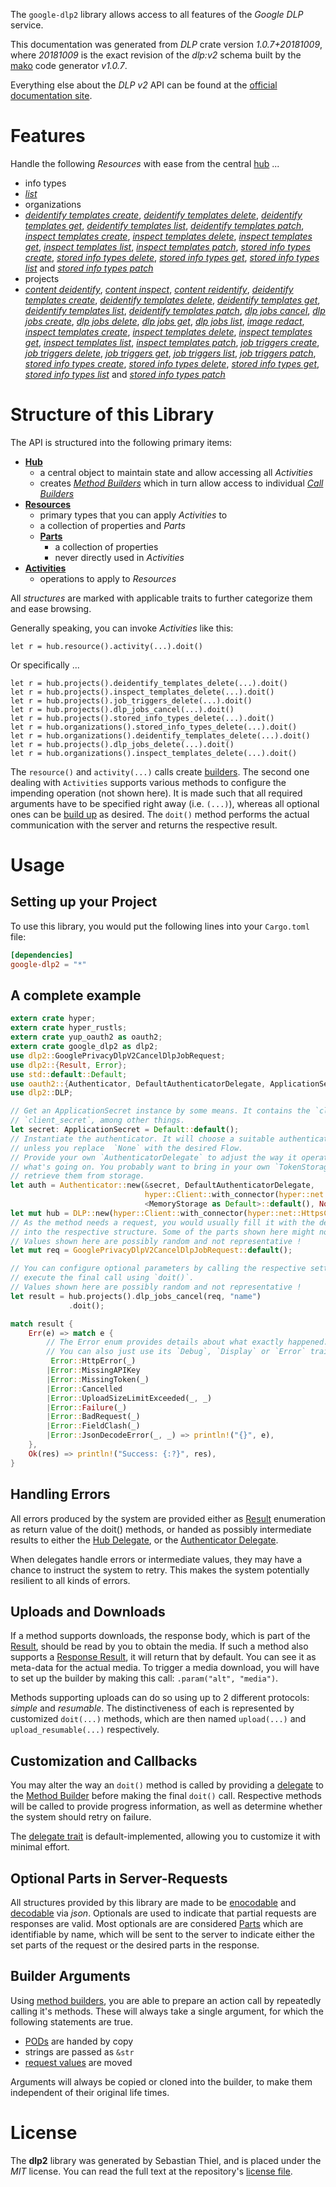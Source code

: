 <!---
DO NOT EDIT !
This file was generated automatically from 'src/mako/api/README.md.mako'
DO NOT EDIT !
-->
The `google-dlp2` library allows access to all features of the *Google DLP* service.

This documentation was generated from *DLP* crate version *1.0.7+20181009*, where *20181009* is the exact revision of the *dlp:v2* schema built by the [mako](http://www.makotemplates.org/) code generator *v1.0.7*.

Everything else about the *DLP* *v2* API can be found at the
[official documentation site](https://cloud.google.com/dlp/docs/).
# Features

Handle the following *Resources* with ease from the central [hub](https://docs.rs/google-dlp2/1.0.7+20181009/google_dlp2/struct.DLP.html) ... 

* info types
 * [*list*](https://docs.rs/google-dlp2/1.0.7+20181009/google_dlp2/struct.InfoTypeListCall.html)
* organizations
 * [*deidentify templates create*](https://docs.rs/google-dlp2/1.0.7+20181009/google_dlp2/struct.OrganizationDeidentifyTemplateCreateCall.html), [*deidentify templates delete*](https://docs.rs/google-dlp2/1.0.7+20181009/google_dlp2/struct.OrganizationDeidentifyTemplateDeleteCall.html), [*deidentify templates get*](https://docs.rs/google-dlp2/1.0.7+20181009/google_dlp2/struct.OrganizationDeidentifyTemplateGetCall.html), [*deidentify templates list*](https://docs.rs/google-dlp2/1.0.7+20181009/google_dlp2/struct.OrganizationDeidentifyTemplateListCall.html), [*deidentify templates patch*](https://docs.rs/google-dlp2/1.0.7+20181009/google_dlp2/struct.OrganizationDeidentifyTemplatePatchCall.html), [*inspect templates create*](https://docs.rs/google-dlp2/1.0.7+20181009/google_dlp2/struct.OrganizationInspectTemplateCreateCall.html), [*inspect templates delete*](https://docs.rs/google-dlp2/1.0.7+20181009/google_dlp2/struct.OrganizationInspectTemplateDeleteCall.html), [*inspect templates get*](https://docs.rs/google-dlp2/1.0.7+20181009/google_dlp2/struct.OrganizationInspectTemplateGetCall.html), [*inspect templates list*](https://docs.rs/google-dlp2/1.0.7+20181009/google_dlp2/struct.OrganizationInspectTemplateListCall.html), [*inspect templates patch*](https://docs.rs/google-dlp2/1.0.7+20181009/google_dlp2/struct.OrganizationInspectTemplatePatchCall.html), [*stored info types create*](https://docs.rs/google-dlp2/1.0.7+20181009/google_dlp2/struct.OrganizationStoredInfoTypeCreateCall.html), [*stored info types delete*](https://docs.rs/google-dlp2/1.0.7+20181009/google_dlp2/struct.OrganizationStoredInfoTypeDeleteCall.html), [*stored info types get*](https://docs.rs/google-dlp2/1.0.7+20181009/google_dlp2/struct.OrganizationStoredInfoTypeGetCall.html), [*stored info types list*](https://docs.rs/google-dlp2/1.0.7+20181009/google_dlp2/struct.OrganizationStoredInfoTypeListCall.html) and [*stored info types patch*](https://docs.rs/google-dlp2/1.0.7+20181009/google_dlp2/struct.OrganizationStoredInfoTypePatchCall.html)
* projects
 * [*content deidentify*](https://docs.rs/google-dlp2/1.0.7+20181009/google_dlp2/struct.ProjectContentDeidentifyCall.html), [*content inspect*](https://docs.rs/google-dlp2/1.0.7+20181009/google_dlp2/struct.ProjectContentInspectCall.html), [*content reidentify*](https://docs.rs/google-dlp2/1.0.7+20181009/google_dlp2/struct.ProjectContentReidentifyCall.html), [*deidentify templates create*](https://docs.rs/google-dlp2/1.0.7+20181009/google_dlp2/struct.ProjectDeidentifyTemplateCreateCall.html), [*deidentify templates delete*](https://docs.rs/google-dlp2/1.0.7+20181009/google_dlp2/struct.ProjectDeidentifyTemplateDeleteCall.html), [*deidentify templates get*](https://docs.rs/google-dlp2/1.0.7+20181009/google_dlp2/struct.ProjectDeidentifyTemplateGetCall.html), [*deidentify templates list*](https://docs.rs/google-dlp2/1.0.7+20181009/google_dlp2/struct.ProjectDeidentifyTemplateListCall.html), [*deidentify templates patch*](https://docs.rs/google-dlp2/1.0.7+20181009/google_dlp2/struct.ProjectDeidentifyTemplatePatchCall.html), [*dlp jobs cancel*](https://docs.rs/google-dlp2/1.0.7+20181009/google_dlp2/struct.ProjectDlpJobCancelCall.html), [*dlp jobs create*](https://docs.rs/google-dlp2/1.0.7+20181009/google_dlp2/struct.ProjectDlpJobCreateCall.html), [*dlp jobs delete*](https://docs.rs/google-dlp2/1.0.7+20181009/google_dlp2/struct.ProjectDlpJobDeleteCall.html), [*dlp jobs get*](https://docs.rs/google-dlp2/1.0.7+20181009/google_dlp2/struct.ProjectDlpJobGetCall.html), [*dlp jobs list*](https://docs.rs/google-dlp2/1.0.7+20181009/google_dlp2/struct.ProjectDlpJobListCall.html), [*image redact*](https://docs.rs/google-dlp2/1.0.7+20181009/google_dlp2/struct.ProjectImageRedactCall.html), [*inspect templates create*](https://docs.rs/google-dlp2/1.0.7+20181009/google_dlp2/struct.ProjectInspectTemplateCreateCall.html), [*inspect templates delete*](https://docs.rs/google-dlp2/1.0.7+20181009/google_dlp2/struct.ProjectInspectTemplateDeleteCall.html), [*inspect templates get*](https://docs.rs/google-dlp2/1.0.7+20181009/google_dlp2/struct.ProjectInspectTemplateGetCall.html), [*inspect templates list*](https://docs.rs/google-dlp2/1.0.7+20181009/google_dlp2/struct.ProjectInspectTemplateListCall.html), [*inspect templates patch*](https://docs.rs/google-dlp2/1.0.7+20181009/google_dlp2/struct.ProjectInspectTemplatePatchCall.html), [*job triggers create*](https://docs.rs/google-dlp2/1.0.7+20181009/google_dlp2/struct.ProjectJobTriggerCreateCall.html), [*job triggers delete*](https://docs.rs/google-dlp2/1.0.7+20181009/google_dlp2/struct.ProjectJobTriggerDeleteCall.html), [*job triggers get*](https://docs.rs/google-dlp2/1.0.7+20181009/google_dlp2/struct.ProjectJobTriggerGetCall.html), [*job triggers list*](https://docs.rs/google-dlp2/1.0.7+20181009/google_dlp2/struct.ProjectJobTriggerListCall.html), [*job triggers patch*](https://docs.rs/google-dlp2/1.0.7+20181009/google_dlp2/struct.ProjectJobTriggerPatchCall.html), [*stored info types create*](https://docs.rs/google-dlp2/1.0.7+20181009/google_dlp2/struct.ProjectStoredInfoTypeCreateCall.html), [*stored info types delete*](https://docs.rs/google-dlp2/1.0.7+20181009/google_dlp2/struct.ProjectStoredInfoTypeDeleteCall.html), [*stored info types get*](https://docs.rs/google-dlp2/1.0.7+20181009/google_dlp2/struct.ProjectStoredInfoTypeGetCall.html), [*stored info types list*](https://docs.rs/google-dlp2/1.0.7+20181009/google_dlp2/struct.ProjectStoredInfoTypeListCall.html) and [*stored info types patch*](https://docs.rs/google-dlp2/1.0.7+20181009/google_dlp2/struct.ProjectStoredInfoTypePatchCall.html)




# Structure of this Library

The API is structured into the following primary items:

* **[Hub](https://docs.rs/google-dlp2/1.0.7+20181009/google_dlp2/struct.DLP.html)**
    * a central object to maintain state and allow accessing all *Activities*
    * creates [*Method Builders*](https://docs.rs/google-dlp2/1.0.7+20181009/google_dlp2/trait.MethodsBuilder.html) which in turn
      allow access to individual [*Call Builders*](https://docs.rs/google-dlp2/1.0.7+20181009/google_dlp2/trait.CallBuilder.html)
* **[Resources](https://docs.rs/google-dlp2/1.0.7+20181009/google_dlp2/trait.Resource.html)**
    * primary types that you can apply *Activities* to
    * a collection of properties and *Parts*
    * **[Parts](https://docs.rs/google-dlp2/1.0.7+20181009/google_dlp2/trait.Part.html)**
        * a collection of properties
        * never directly used in *Activities*
* **[Activities](https://docs.rs/google-dlp2/1.0.7+20181009/google_dlp2/trait.CallBuilder.html)**
    * operations to apply to *Resources*

All *structures* are marked with applicable traits to further categorize them and ease browsing.

Generally speaking, you can invoke *Activities* like this:

```Rust,ignore
let r = hub.resource().activity(...).doit()
```

Or specifically ...

```ignore
let r = hub.projects().deidentify_templates_delete(...).doit()
let r = hub.projects().inspect_templates_delete(...).doit()
let r = hub.projects().job_triggers_delete(...).doit()
let r = hub.projects().dlp_jobs_cancel(...).doit()
let r = hub.projects().stored_info_types_delete(...).doit()
let r = hub.organizations().stored_info_types_delete(...).doit()
let r = hub.organizations().deidentify_templates_delete(...).doit()
let r = hub.projects().dlp_jobs_delete(...).doit()
let r = hub.organizations().inspect_templates_delete(...).doit()
```

The `resource()` and `activity(...)` calls create [builders][builder-pattern]. The second one dealing with `Activities` 
supports various methods to configure the impending operation (not shown here). It is made such that all required arguments have to be 
specified right away (i.e. `(...)`), whereas all optional ones can be [build up][builder-pattern] as desired.
The `doit()` method performs the actual communication with the server and returns the respective result.

# Usage

## Setting up your Project

To use this library, you would put the following lines into your `Cargo.toml` file:

```toml
[dependencies]
google-dlp2 = "*"
```

## A complete example

```Rust
extern crate hyper;
extern crate hyper_rustls;
extern crate yup_oauth2 as oauth2;
extern crate google_dlp2 as dlp2;
use dlp2::GooglePrivacyDlpV2CancelDlpJobRequest;
use dlp2::{Result, Error};
use std::default::Default;
use oauth2::{Authenticator, DefaultAuthenticatorDelegate, ApplicationSecret, MemoryStorage};
use dlp2::DLP;

// Get an ApplicationSecret instance by some means. It contains the `client_id` and 
// `client_secret`, among other things.
let secret: ApplicationSecret = Default::default();
// Instantiate the authenticator. It will choose a suitable authentication flow for you, 
// unless you replace  `None` with the desired Flow.
// Provide your own `AuthenticatorDelegate` to adjust the way it operates and get feedback about 
// what's going on. You probably want to bring in your own `TokenStorage` to persist tokens and
// retrieve them from storage.
let auth = Authenticator::new(&secret, DefaultAuthenticatorDelegate,
                              hyper::Client::with_connector(hyper::net::HttpsConnector::new(hyper_rustls::TlsClient::new())),
                              <MemoryStorage as Default>::default(), None);
let mut hub = DLP::new(hyper::Client::with_connector(hyper::net::HttpsConnector::new(hyper_rustls::TlsClient::new())), auth);
// As the method needs a request, you would usually fill it with the desired information
// into the respective structure. Some of the parts shown here might not be applicable !
// Values shown here are possibly random and not representative !
let mut req = GooglePrivacyDlpV2CancelDlpJobRequest::default();

// You can configure optional parameters by calling the respective setters at will, and
// execute the final call using `doit()`.
// Values shown here are possibly random and not representative !
let result = hub.projects().dlp_jobs_cancel(req, "name")
             .doit();

match result {
    Err(e) => match e {
        // The Error enum provides details about what exactly happened.
        // You can also just use its `Debug`, `Display` or `Error` traits
         Error::HttpError(_)
        |Error::MissingAPIKey
        |Error::MissingToken(_)
        |Error::Cancelled
        |Error::UploadSizeLimitExceeded(_, _)
        |Error::Failure(_)
        |Error::BadRequest(_)
        |Error::FieldClash(_)
        |Error::JsonDecodeError(_, _) => println!("{}", e),
    },
    Ok(res) => println!("Success: {:?}", res),
}

```
## Handling Errors

All errors produced by the system are provided either as [Result](https://docs.rs/google-dlp2/1.0.7+20181009/google_dlp2/enum.Result.html) enumeration as return value of 
the doit() methods, or handed as possibly intermediate results to either the 
[Hub Delegate](https://docs.rs/google-dlp2/1.0.7+20181009/google_dlp2/trait.Delegate.html), or the [Authenticator Delegate](https://docs.rs/yup-oauth2/*/yup_oauth2/trait.AuthenticatorDelegate.html).

When delegates handle errors or intermediate values, they may have a chance to instruct the system to retry. This 
makes the system potentially resilient to all kinds of errors.

## Uploads and Downloads
If a method supports downloads, the response body, which is part of the [Result](https://docs.rs/google-dlp2/1.0.7+20181009/google_dlp2/enum.Result.html), should be
read by you to obtain the media.
If such a method also supports a [Response Result](https://docs.rs/google-dlp2/1.0.7+20181009/google_dlp2/trait.ResponseResult.html), it will return that by default.
You can see it as meta-data for the actual media. To trigger a media download, you will have to set up the builder by making
this call: `.param("alt", "media")`.

Methods supporting uploads can do so using up to 2 different protocols: 
*simple* and *resumable*. The distinctiveness of each is represented by customized 
`doit(...)` methods, which are then named `upload(...)` and `upload_resumable(...)` respectively.

## Customization and Callbacks

You may alter the way an `doit()` method is called by providing a [delegate](https://docs.rs/google-dlp2/1.0.7+20181009/google_dlp2/trait.Delegate.html) to the 
[Method Builder](https://docs.rs/google-dlp2/1.0.7+20181009/google_dlp2/trait.CallBuilder.html) before making the final `doit()` call. 
Respective methods will be called to provide progress information, as well as determine whether the system should 
retry on failure.

The [delegate trait](https://docs.rs/google-dlp2/1.0.7+20181009/google_dlp2/trait.Delegate.html) is default-implemented, allowing you to customize it with minimal effort.

## Optional Parts in Server-Requests

All structures provided by this library are made to be [enocodable](https://docs.rs/google-dlp2/1.0.7+20181009/google_dlp2/trait.RequestValue.html) and 
[decodable](https://docs.rs/google-dlp2/1.0.7+20181009/google_dlp2/trait.ResponseResult.html) via *json*. Optionals are used to indicate that partial requests are responses 
are valid.
Most optionals are are considered [Parts](https://docs.rs/google-dlp2/1.0.7+20181009/google_dlp2/trait.Part.html) which are identifiable by name, which will be sent to 
the server to indicate either the set parts of the request or the desired parts in the response.

## Builder Arguments

Using [method builders](https://docs.rs/google-dlp2/1.0.7+20181009/google_dlp2/trait.CallBuilder.html), you are able to prepare an action call by repeatedly calling it's methods.
These will always take a single argument, for which the following statements are true.

* [PODs][wiki-pod] are handed by copy
* strings are passed as `&str`
* [request values](https://docs.rs/google-dlp2/1.0.7+20181009/google_dlp2/trait.RequestValue.html) are moved

Arguments will always be copied or cloned into the builder, to make them independent of their original life times.

[wiki-pod]: http://en.wikipedia.org/wiki/Plain_old_data_structure
[builder-pattern]: http://en.wikipedia.org/wiki/Builder_pattern
[google-go-api]: https://github.com/google/google-api-go-client

# License
The **dlp2** library was generated by Sebastian Thiel, and is placed 
under the *MIT* license.
You can read the full text at the repository's [license file][repo-license].

[repo-license]: https://github.com/Byron/google-apis-rsblob/master/LICENSE.md
